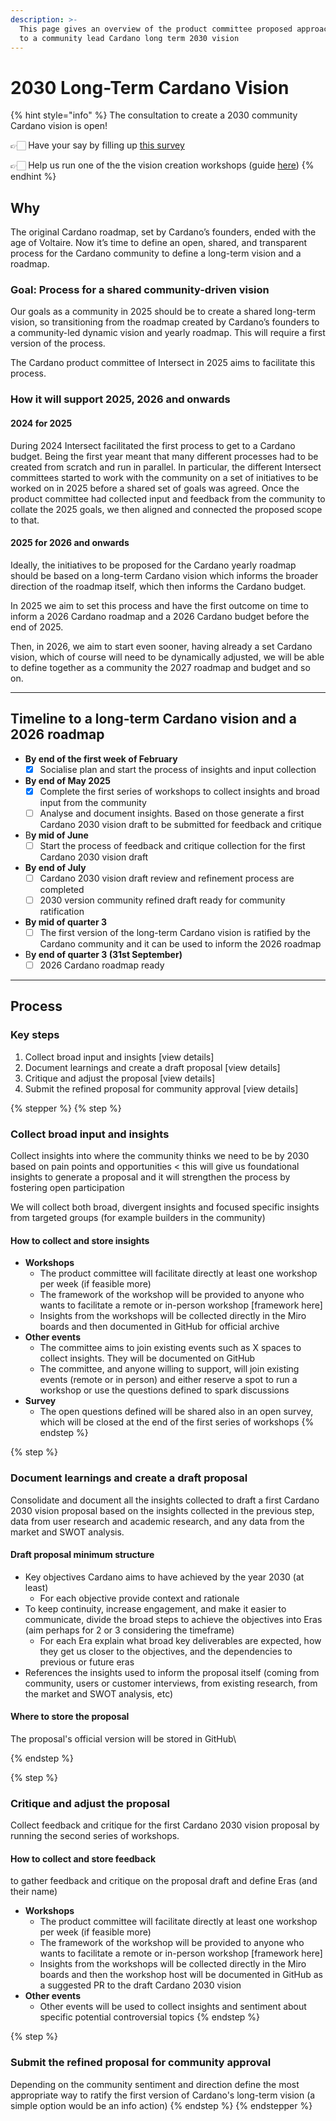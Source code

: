 ```yaml
---
description: >-
  This page gives an overview of the product committee proposed approach to get
  to a community lead Cardano long term 2030 vision
---
```


# 2030 Long-Term Cardano Vision

{% hint style="info" %}
The consultation to create a 2030 community Cardano vision is open!&#x20;

👉🏻 Have your say by filling up [this survey](https://forms.gle/Zv1jcqdUCrKwFQxP6)&#x20;

👉🏻 Help us run one of the the vision creation workshops (guide [here](help-us-collect-insights/run-a-workshop.md))
{% endhint %}

## Why

The original Cardano roadmap, set by Cardano’s founders, ended with the age of Voltaire. Now it’s time to define an open, shared, and transparent process for the Cardano community to define a long-term vision and a roadmap.&#x20;

### Goal: Process for a shared community-driven vision

Our goals as a community in 2025 should be to create a shared long-term vision, so transitioning from the roadmap created by Cardano’s founders to a community-led dynamic vision and yearly roadmap. This will require a first version of the process.

The Cardano product committee of Intersect in 2025 aims to facilitate this process.&#x20;

### How it will support 2025, 2026 and onwards

#### 2024 for 2025

During 2024 Intersect facilitated the first process to get to a Cardano budget. Being the first year meant that many different processes had to be created from scratch and run in parallel. In particular, the different Intersect committees started to work with the community on a set of initiatives to be worked on in 2025 before a shared set of goals was agreed. Once the product committee had collected input and feedback from the community to collate the 2025 goals, we then aligned and connected the proposed scope to that.

#### 2025 for 2026 and onwards

Ideally, the initiatives to be proposed for the Cardano yearly roadmap should be based on a long-term Cardano vision which informs the broader direction of the roadmap itself, which then informs the Cardano budget.

In 2025 we aim to set this process and have the first outcome on time to inform a 2026 Cardano roadmap and a 2026 Cardano budget before the end of 2025.&#x20;

Then, in 2026, we aim to start even sooner, having already a set Cardano vision, which of course will need to be dynamically adjusted, we will be able to define together as a community the 2027 roadmap and budget and so on.

***

## Timeline to a long-term Cardano vision and a 2026 roadmap

* **By end of the first week of February**
  * [x] Socialise plan and start the process of insights and input collection
* **By end of May 2025**
  * [x] Complete the first series of workshops to collect insights and broad input from the community
  * [ ] Analyse and document insights. Based on those generate a first Cardano 2030 vision draft to be submitted for feedback and critique
* B**y mid of June**
  * [ ] Start the process of feedback and critique collection for the first Cardano 2030 vision draft
* **By end of July**
  * [ ] Cardano 2030 vision draft review and refinement process are completed
  * [ ] 2030 version community refined draft ready for community ratification
* **By mid of quarter 3**&#x20;
  * [ ] The first version of the long-term Cardano vision is ratified by the Cardano community and it can be used to inform the 2026 roadmap
* B**y end of quarter 3 (31st September)**
  * [ ] 2026 Cardano roadmap ready

***

## Process

### Key steps

1. Collect broad input and insights \[view details]
2. Document learnings and create a draft proposal \[view details]
3. Critique and adjust the proposal \[view details]
4. Submit the refined proposal for community approval \[view details]

{% stepper %}
{% step %}
### Collect broad input and insights

Collect insights into where the community thinks we need to be by 2030 based on pain points and opportunities < this will give us foundational insights to generate a proposal and it will strengthen the process by fostering open participation

We will collect both broad, divergent insights and focused specific insights from targeted groups (for example builders in the community)&#x20;

#### How to collect and store insights

* **Workshops**
  * The product committee will facilitate directly at least one workshop per week (if feasible more)
  * The framework of the workshop will be provided to anyone who wants to facilitate a remote or in-person workshop \[framework here]
  * Insights from the workshops will be collected directly in the Miro boards and then documented in GitHub for official archive
* **Other events**
  * The committee aims to join existing events such as X spaces to collect insights. They will be documented on GitHub
  * The committee, and anyone willing to support, will join existing events (remote or in person) and either reserve a spot to run a workshop or use the questions defined to spark discussions
* **Survey**
  * The open questions defined will be shared also in an open survey, which will be closed at the end of the first series of workshops
{% endstep %}

{% step %}
### Document learnings and create a draft proposal

Consolidate and document all the insights collected to draft a first Cardano 2030 vision proposal based on the insights collected in the previous step,  data from user research and academic research, and any data from the market and SWOT analysis.

#### Draft proposal minimum structure

* Key objectives Cardano aims to have achieved by the year 2030 (at least)
  * For each objective provide context and rationale
* To keep continuity, increase engagement, and make it easier to communicate, divide the broad steps to achieve the objectives into Eras (aim perhaps for 2 or 3 considering the timeframe)
  * For each Era explain what broad key deliverables are expected, how they get us closer to the objectives, and the dependencies to previous or future eras
* References the insights used to inform the proposal itself (coming from community, users or customer interviews, from existing research, from the market and SWOT analysis, etc)

#### Where to store the proposal

The proposal's official version will be stored in GitHub\

{% endstep %}

{% step %}
### Critique and adjust the proposal

Collect feedback and critique for the first Cardano 2030 vision proposal by running the second series of workshops.

#### How to collect and store feedback

to gather feedback and critique on the proposal draft and define Eras (and their name)

* **Workshops**
  * The product committee will facilitate directly at least one workshop per week (if feasible more)
  * The framework of the workshop will be provided to anyone who wants to facilitate a remote or in-person workshop \[framework here]
  * Insights from the workshops will be collected directly in the Miro boards and then the workshop host will be documented in GitHub as a suggested PR to the draft Cardano 2030 vision
* **Other events**
  * Other events will be used to collect insights and sentiment about specific potential controversial topics
{% endstep %}

{% step %}
### Submit the refined proposal for community approval

Depending on the community sentiment and direction define the most appropriate way to ratify the first version of Cardano's long-term vision (a simple option would be an info action)
{% endstep %}
{% endstepper %}



